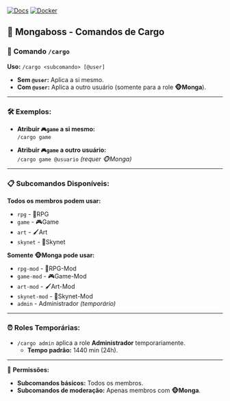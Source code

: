 ﻿[![Docs](https://img.shields.io/badge/Documentação-DEPLOYMENT.md-007BFF?logo=read-the-docs&logoColor=white&style=flat-square)](./DEPLOYMENT.md)
[![Docker](https://img.shields.io/badge/Docker-Hub-2496ED?logo=docker&logoColor=white&style=flat-square)](https://hub.docker.com/r/lorthe/discord-mongaboss)
## 📘 **Mongaboss - Comandos de Cargo**

### 🚀 **Comando `/cargo`**  
**Uso:** `/cargo <subcomando> [@user]`  
- **Sem `@user`:** Aplica a si mesmo.  
- **Com `@user`:** Aplica a outro usuário (somente para a role **🐵Monga**).  

---

### 🛠️ **Exemplos:**  
- **Atribuir `🎮game` a si mesmo:**  
  `/cargo game`  

- **Atribuir `🎮game` a outro usuário:**  
  `/cargo game @usuario` *(requer 🐵Monga)*  

---

### 📋 **Subcomandos Disponíveis:**  
**Todos os membros podem usar:**  
- `rpg` - 🎲RPG  
- `game` - 🎮Game  
- `art` - 🖌️Art  
- `skynet` - 🧊Skynet  

**Somente 🐵Monga pode usar:**  
- `rpg-mod` - 🎲RPG-Mod  
- `game-mod` - 🎮Game-Mod  
- `art-mod` - 🖌️Art-Mod  
- `skynet-mod` - 🧊Skynet-Mod  
- `admin` - Administrador *(temporário)*  

---

### ⏰ **Roles Temporárias:**  
- `/cargo admin` aplica a role **Administrador** temporariamente.  
  - **Tempo padrão:** 1440 min (24h).  

---

🔐 **Permissões:**  
- **Subcomandos básicos:** Todos os membros.  
- **Subcomandos de moderação:** Apenas membros com **🐵Monga**.







